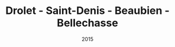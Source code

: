 ---
date: '2015'
title: 'Drolet - Saint-Denis - Beaubien - Bellechasse'
type: ruelle_verte
district: rosemont
position: { lng: -73.6040759006126, lat: 45.53299447812725 }
---